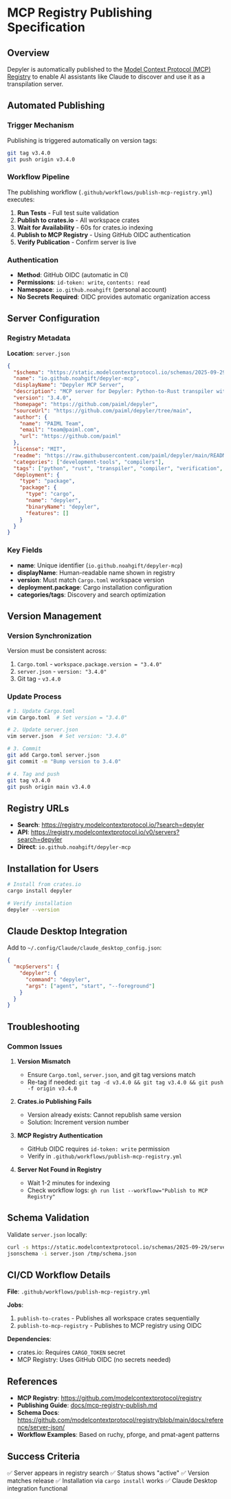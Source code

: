 # MCP Registry Publishing Specification

## Overview

Depyler is automatically published to the [Model Context Protocol (MCP) Registry](https://registry.modelcontextprotocol.io) to enable AI assistants like Claude to discover and use it as a transpilation server.

## Automated Publishing

### Trigger Mechanism

Publishing is triggered automatically on version tags:

```bash
git tag v3.4.0
git push origin v3.4.0
```

### Workflow Pipeline

The publishing workflow (`.github/workflows/publish-mcp-registry.yml`) executes:

1. **Run Tests** - Full test suite validation
2. **Publish to crates.io** - All workspace crates
3. **Wait for Availability** - 60s for crates.io indexing
4. **Publish to MCP Registry** - Using GitHub OIDC authentication
5. **Verify Publication** - Confirm server is live

### Authentication

- **Method**: GitHub OIDC (automatic in CI)
- **Permissions**: `id-token: write`, `contents: read`
- **Namespace**: `io.github.noahgift` (personal account)
- **No Secrets Required**: OIDC provides automatic organization access

## Server Configuration

### Registry Metadata

**Location**: `server.json`

```json
{
  "$schema": "https://static.modelcontextprotocol.io/schemas/2025-09-29/server.schema.json",
  "name": "io.github.noahgift/depyler-mcp",
  "displayName": "Depyler MCP Server",
  "description": "MCP server for Depyler: Python-to-Rust transpiler with analysis and verification tools",
  "version": "3.4.0",
  "homepage": "https://github.com/paiml/depyler",
  "sourceUrl": "https://github.com/paiml/depyler/tree/main",
  "author": {
    "name": "PAIML Team",
    "email": "team@paiml.com",
    "url": "https://github.com/paiml"
  },
  "license": "MIT",
  "readme": "https://raw.githubusercontent.com/paiml/depyler/main/README.md",
  "categories": ["development-tools", "compilers"],
  "tags": ["python", "rust", "transpiler", "compiler", "verification", "energy-efficient"],
  "deployment": {
    "type": "package",
    "package": {
      "type": "cargo",
      "name": "depyler",
      "binaryName": "depyler",
      "features": []
    }
  }
}
```

### Key Fields

- **name**: Unique identifier (`io.github.noahgift/depyler-mcp`)
- **displayName**: Human-readable name shown in registry
- **version**: Must match `Cargo.toml` workspace version
- **deployment.package**: Cargo installation configuration
- **categories/tags**: Discovery and search optimization

## Version Management

### Version Synchronization

Version must be consistent across:

1. `Cargo.toml` - `workspace.package.version = "3.4.0"`
2. `server.json` - `version: "3.4.0"`
3. Git tag - `v3.4.0`

### Update Process

```bash
# 1. Update Cargo.toml
vim Cargo.toml  # Set version = "3.4.0"

# 2. Update server.json
vim server.json  # Set version: "3.4.0"

# 3. Commit
git add Cargo.toml server.json
git commit -m "Bump version to 3.4.0"

# 4. Tag and push
git tag v3.4.0
git push origin main v3.4.0
```

## Registry URLs

- **Search**: https://registry.modelcontextprotocol.io/?search=depyler
- **API**: https://registry.modelcontextprotocol.io/v0/servers?search=depyler
- **Direct**: `io.github.noahgift/depyler-mcp`

## Installation for Users

```bash
# Install from crates.io
cargo install depyler

# Verify installation
depyler --version
```

## Claude Desktop Integration

Add to `~/.config/Claude/claude_desktop_config.json`:

```json
{
  "mcpServers": {
    "depyler": {
      "command": "depyler",
      "args": ["agent", "start", "--foreground"]
    }
  }
}
```

## Troubleshooting

### Common Issues

1. **Version Mismatch**
   - Ensure `Cargo.toml`, `server.json`, and git tag versions match
   - Re-tag if needed: `git tag -d v3.4.0 && git tag v3.4.0 && git push -f origin v3.4.0`

2. **Crates.io Publishing Fails**
   - Version already exists: Cannot republish same version
   - Solution: Increment version number

3. **MCP Registry Authentication**
   - GitHub OIDC requires `id-token: write` permission
   - Verify in `.github/workflows/publish-mcp-registry.yml`

4. **Server Not Found in Registry**
   - Wait 1-2 minutes for indexing
   - Check workflow logs: `gh run list --workflow="Publish to MCP Registry"`

## Schema Validation

Validate `server.json` locally:

```bash
curl -s https://static.modelcontextprotocol.io/schemas/2025-09-29/server.schema.json -o /tmp/schema.json
jsonschema -i server.json /tmp/schema.json
```

## CI/CD Workflow Details

**File**: `.github/workflows/publish-mcp-registry.yml`

**Jobs**:
1. `publish-to-crates` - Publishes all workspace crates sequentially
2. `publish-to-mcp-registry` - Publishes to MCP registry using OIDC

**Dependencies**:
- crates.io: Requires `CARGO_TOKEN` secret
- MCP Registry: Uses GitHub OIDC (no secrets needed)

## References

- **MCP Registry**: https://github.com/modelcontextprotocol/registry
- **Publishing Guide**: [docs/mcp-registry-publish.md](../mcp-registry-publish.md)
- **Schema Docs**: https://github.com/modelcontextprotocol/registry/blob/main/docs/reference/server-json/
- **Workflow Examples**: Based on ruchy, pforge, and pmat-agent patterns

## Success Criteria

✅ Server appears in registry search
✅ Status shows "active"
✅ Version matches release
✅ Installation via `cargo install` works
✅ Claude Desktop integration functional
